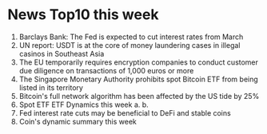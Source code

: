# News Top10 this week

1. Barclays Bank: The Fed is expected to cut interest rates from March
2. UN report: USDT is at the core of money laundering cases in illegal casinos in Southeast Asia
3. The EU temporarily requires encryption companies to conduct customer due diligence on transactions of 1,000 euros or more
4. The Singapore Monetary Authority prohibits spot Bitcoin ETF from being listed in its territory
5. Bitcoin's full network algorithm has been affected by the US tide by 25%
6. Spot ETF ETF Dynamics this week
  a.
  b.
7. Fed interest rate cuts may be beneficial to DeFi and stable coins
8. Coin's dynamic summary this week
